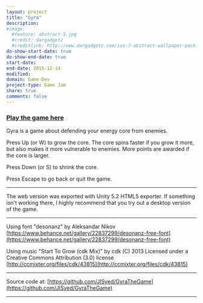 ```yaml
---
layout: project
title: "Gyra"
description:
#image:
  #feature: abstract-5.jpg
  #credit: dargadgetz
  #creditlink: http://www.dargadgetz.com/ios-7-abstract-wallpaper-pack-for-iphone-5-and-ipod-touch-retina/
do-show-start-date: true
do-show-end-date: true
start-date:
end-date: 2015-12-14
modified:
domain: Game-Dev
project-type: Game Jam
share: true
comments: false
---
```


### [Play the game here](http://ludumdare.com/compo/ludum-dare-34/?action=preview&uid=26581)

Gyra is a game about defending your energy core from enemies.

Press Up (or W) to grow the core. The core spins faster if you grow it more, but also makes it more vulnerable to enemies. More points are awarded if the core is larger.

Press Down (or S) to shrink the core.

Press Escape to go back or quit the game.

------------------------

The web version was exported with Unity 5.2 HTML5 exporter. If something isn't working there, I highly recommend that you try out a desktop version of the game.

------------------------

Using font "desonanz" by Aleksandar Nikov
[https://www.behance.net/gallery/22837299/desonanz-free-font](https://www.behance.net/gallery/22837299/desonanz-free-font)

Using music "Start To Grow (cdk Mix)" by cdk (C) 2013
Licensed under a Creative Commons Attribution (3.0) license
[http://ccmixter.org/files/cdk/43815](http://ccmixter.org/files/cdk/43815)

------------------------

Source code at:
[https://github.com/JISyed/GyraTheGame](https://github.com/JISyed/GyraTheGame)

------------------------
